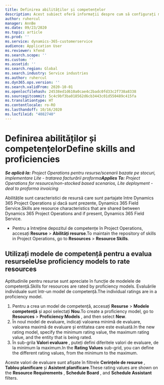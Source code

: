 ```yaml
---
title: Definirea abilităților și competențelor
description: Acest subiect oferă informații despre cum să configurați modele de competență pentru a evalua resurse.
author: ruhercul
manager: AnnBe
ms.date: 09/23/2020
ms.topic: article
ms.prod: ''
ms.service: dynamics-365-customerservice
audience: Application User
ms.reviewer: kfend
ms.search.scope: ''
ms.custom: ''
ms.assetid: ''
ms.search.region: Global
ms.search.industry: Service industries
ms.author: ruhercul
ms.dyn365.ops.version: ''
ms.search.validFrom: 2020-10-01
ms.openlocfilehash: 24538ed1d610a0cae4c2badc0fd33c2f738a8338
ms.sourcegitcommit: 5c4c9bf3ba018562d6cb3443c01d550489c415fa
ms.translationtype: HT
ms.contentlocale: ro-RO
ms.lasthandoff: 10/16/2020
ms.locfileid: "4082740"
---
```

# <a name="define-skills-and-proficiencies"></a><span data-ttu-id="855a9-103">Definirea abilităților și competențelor</span><span class="sxs-lookup"><span data-stu-id="855a9-103">Define skills and proficiencies</span></span>

<span data-ttu-id="855a9-104">_**Se aplică la:** Project Operations pentru resurse/scenarii bazate pe stocuri, implementare Lite - tratarea facturării proforma_</span><span class="sxs-lookup"><span data-stu-id="855a9-104">_**Applies To:** Project Operations for resource/non-stocked based scenarios, Lite deployment - deal to proforma invoicing_</span></span>

<span data-ttu-id="855a9-105">Abilitățile sunt caracteristici de resursă care sunt partajate între Dynamics 365 Project Operations și dacă sunt prezente, Dynamics 365 Field Service.</span><span class="sxs-lookup"><span data-stu-id="855a9-105">Skills are resource characteristics that are shared between Dynamics 365 Project Operations and if present, Dynamics 365 Field Service.</span></span> 

- <span data-ttu-id="855a9-106">Pentru a întreține depozitul de competențe în Project Operations, accesați **Resurse** \> **Abilități resurse**.</span><span class="sxs-lookup"><span data-stu-id="855a9-106">To maintain the repository of skills in Project Operations, go to **Resources** \> **Resource Skills**.</span></span> 

## <a name="use-proficiency-models-to-rate-resources"></a><span data-ttu-id="855a9-107">Utilizați modele de competență pentru a evalua resursele</span><span class="sxs-lookup"><span data-stu-id="855a9-107">Use proficiency models to rate resources</span></span>

<span data-ttu-id="855a9-108">Aptitudinile pentru resurse sunt apreciate în funcție de modelele de competență.</span><span class="sxs-lookup"><span data-stu-id="855a9-108">Skills for resources are rated by proficiency models.</span></span> <span data-ttu-id="855a9-109">Evaluările individuale sunt într-un model de competență.</span><span class="sxs-lookup"><span data-stu-id="855a9-109">The individual ratings are in a proficiency model.</span></span> 

1. <span data-ttu-id="855a9-110">Pentru a crea un model de competență, accesați **Resurse** \> **Modele competență** și apoi selectați **Nou**.</span><span class="sxs-lookup"><span data-stu-id="855a9-110">To create a proficiency model, go to **Resources** \> **Proficiency Models** , and then select **New**.</span></span>
2. <span data-ttu-id="855a9-111">În noul model de evaluare, indicați valoarea minimă de evaluare, valoarea maximă de evaluare și entitatea care este evaluată.</span><span class="sxs-lookup"><span data-stu-id="855a9-111">In the new rating model, specify the minimum rating value, the maximum rating value, and the entity that is being rated.</span></span>
3. <span data-ttu-id="855a9-112">În sub-grila **Valori evaluare** , puteți defini diferitele valori de evaluare, de la minimum la maximum.</span><span class="sxs-lookup"><span data-stu-id="855a9-112">In the **Rating Values** sub-grid, you can define the different rating values, from the minimum to the maximum.</span></span>


<span data-ttu-id="855a9-113">Aceste valori de evaluare sunt afișate în filtrele **Cerințele de resurse** , **Tablou planificare** și **Asistent planificare**.</span><span class="sxs-lookup"><span data-stu-id="855a9-113">These rating values are shown on the **Resource Requirements** , **Schedule Board** , and **Schedule Assistant** filters.</span></span>
